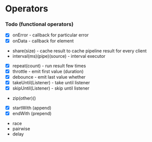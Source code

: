 # Operators

### Todo (functional operators)

- [x] onError - callback for particular error
- [x] onData - callback for element
- share(size) - cache result to cache pipeline result for every client
- interval(ms)(pipe)(source) - interval executor
- [x] repeat(count) - run result few times
- [x] throttle - emit first value (duration)
- [x] debounce - emit last value whether 
- [x] takeUntil(Listener) - take until listener
- [x] skipUntil(Listener) - skip until listener
- zip(other)()
- [x] startWith (append)
- [x] endWith (prepend)
- race
- pairwise
- delay
